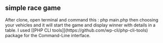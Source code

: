 <h2>simple race game</h2>
<p>
  After clone, open terminal and command this : php main.php
then choosing your vehicles and it will start the game and display winner with details in a table.
I used [[PHP CLI tools]](https://github.com/wp-cli/php-cli-tools) package for the Command-Line interface.
</p>
